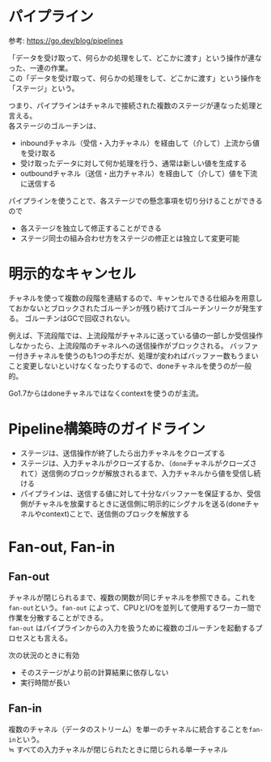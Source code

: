 # パイプライン
参考: https://go.dev/blog/pipelines

「データを受け取って、何らかの処理をして、どこかに渡す」という操作が連なった、一連の作業。  
この「データを受け取って、何らかの処理をして、どこかに渡す」という操作を「ステージ」という。

つまり、パイプラインはチャネルで接続された複数のステージが連なった処理と言える。  
各ステージのゴルーチンは、

- inboundチャネル（受信・入力チャネル）を経由して（介して）上流から値を受け取る
- 受け取ったデータに対して何か処理を行う、通常は新しい値を生成する
- outboundチャネル（送信・出力チャネル）を経由して（介して）値を下流に送信する

パイプラインを使うことで、各ステージでの懸念事項を切り分けることができるので

- 各ステージを独立して修正することができる
- ステージ同士の組み合わせ方をステージの修正とは独立して変更可能

# 明示的なキャンセル

チャネルを使って複数の段階を連結するので、キャンセルできる仕組みを用意しておかないとブロックされたゴルーチンが残り続けてゴルーチンリークが発生する。
ゴルーチンはGCで回収されない。

例えば、下流段階では、上流段階がチャネルに送っている値の一部しか受信操作しなかったら、上流段階のチャネルへの送信操作がブロックされる。
バッファー付きチャネルを使うのも1つの手だが、処理が変わればバッファー数もうまいこと変更しないといけなくなったりするので、doneチャネルを使うのが一般的。

Go1.7からはdoneチャネルではなくcontextを使うのが主流。

# Pipeline構築時のガイドライン
- ステージは、送信操作が終了したら出力チャネルをクローズする
- ステージは、入力チャネルがクローズするか、（`done`チャネルがクローズされて）送信側のブロックが解放されるまで、入力チャネルから値を受信し続ける
- パイプラインは、送信する値に対して十分なバッファーを保証するか、受信側がチャネルを放棄するときに送信側に明示的にシグナルを送る(doneチャネルやcontext)ことで、送信側のブロックを解放する

# Fan-out, Fan-in
 
## Fan-out
チャネルが閉じられるまで、複数の関数が同じチャネルを参照できる。これを `fan-out`という。`fan-out` によって、CPUとI/Oを並列して使用するワーカー間で作業を分散することができる。  
`fan-out` はパイプラインからの入力を扱うために複数のゴルーチンを起動するプロセスとも言える。

次の状況のときに有効

- そのステージがより前の計算結果に依存しない
- 実行時間が長い

## Fan-in
複数のチャネル（データのストリーム）を単一のチャネルに統合することを`fan-in`という。  
≒ すべての入力チャネルが閉じられたときに閉じられる単一チャネル
